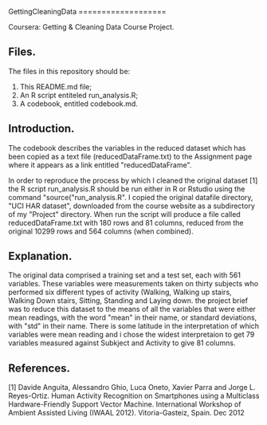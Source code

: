 GettingCleaningData ===================

Coursera: Getting &amp; Cleaning Data Course Project.

## Files.

The files in this repository should be:
1. This README.md file;
2. An R script entiteled run_analysis.R;
3. A codebook, entitled codebook.md.

## Introduction.

The codebook describes the variables in the reduced dataset which has been copied as a text file (reducedDataFrame.txt) to the
Assignment page where it appears as a link entitled "reducedDataFrame".

In order to reproduce the process by which I cleaned the original dataset [1] the R script run_analysis.R should be run either in R or Rstudio using
the command "source("run_analysis.R".
I copied the original datafile directory, "UCI HAR dataset", downloaded from the course website as a subdirectory of my "Project" directory.
When run the script will produce a file called
reducedDataFrame.txt with 180 rows and 81 columns, reduced from the original 10299 rows and 564 columns (when combined).

## Explanation.

The original data comprised a training set and a test set, each with 561 variables. These variables were measurements taken on thirty subjects who
performed six different types of activity (Walking, Walking up stairs, Walking Down stairs, Sitting, Standing and Laying down. the project brief was
to reduce this dataset to the means of all the variables that were either mean readings, with the word "mean" in their name, or standard deviations,
with "std" in their name. There is some latitude in the interpretation of which variables were mean reading and i chose the widest interpretaion to
get 79 variables measured against Subkject and Activity to give 81 columns.

## References.

[1] Davide Anguita, Alessandro Ghio, Luca Oneto, Xavier Parra and Jorge L. Reyes-Ortiz. Human Activity Recognition on Smartphones using a Multiclass
Hardware-Friendly Support Vector Machine. International Workshop of Ambient Assisted Living (IWAAL 2012). Vitoria-Gasteiz, Spain. Dec 2012

